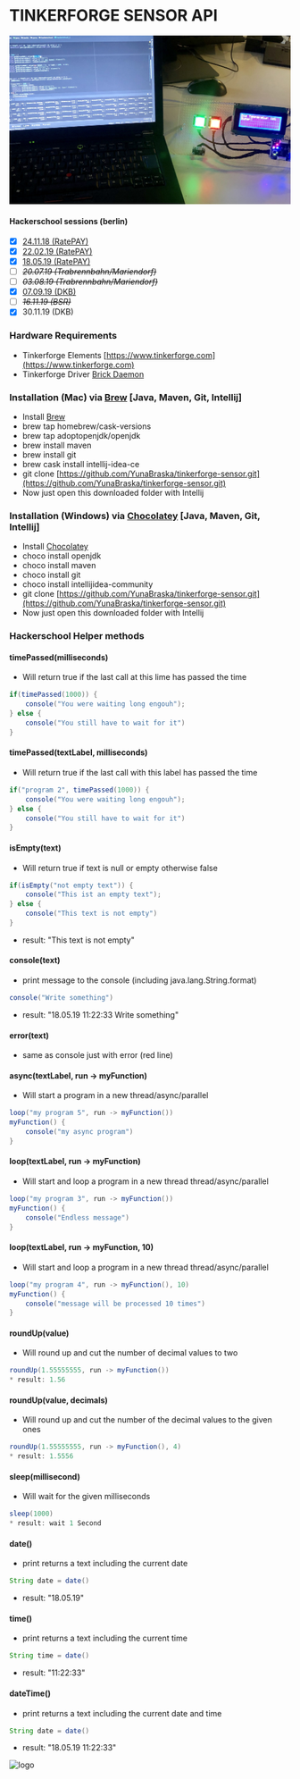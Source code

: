 # TINKERFORGE SENSOR API
![logo](pictureEx_01.jpg "pictureEx_01")

#### Hackerschool sessions (berlin)
* [x] [24.11.18 (RatePAY)](https://github.com/YunaBraska/tinkerforge-sensor/tree/master/src/test/java/berlin/yuna/hackerschool/session_01_241118)
* [x] [22.02.19 (RatePAY)](https://github.com/YunaBraska/tinkerforge-sensor/tree/master/src/test/java/berlin/yuna/hackerschool/session_02_220219)
* [x] [18.05.19 (RatePAY)](https://github.com/YunaBraska/tinkerforge-sensor/tree/master/src/test/java/berlin/yuna/hackerschool/session_03_180519)
* [ ] *<s>20.07.19 (Trabrennbahn/Mariendorf)</s>*
* [ ] *<s>03.08.19 (Trabrennbahn/Mariendorf)</s>*
* [X] [07.09.19 (DKB)](https://github.com/YunaBraska/tinkerforge-sensor/tree/master/src/test/java/berlin/yuna/hackerschool/session_04_070919)
* [ ] *<s>16.11.19 (BSR)</s>*
* [X] 30.11.19 (DKB)

### Hardware Requirements
* Tinkerforge Elements [https://www.tinkerforge.com](https://www.tinkerforge.com)
* Tinkerforge Driver [Brick Daemon](https://www.tinkerforge.com/en/doc/Software/Brickd.html#brickd)

### Installation (Mac) via [Brew](https://brew.sh/) \[Java, Maven, Git, Intellij]
* Install [Brew](https://brew.sh/)
* brew tap homebrew/cask-versions
* brew tap adoptopenjdk/openjdk
* brew install maven
* brew install git
* brew cask install intellij-idea-ce
* git clone [https://github.com/YunaBraska/tinkerforge-sensor.git](https://github.com/YunaBraska/tinkerforge-sensor.git)
* Now just open this downloaded folder with Intellij

### Installation (Windows) via [Chocolatey](https://chocolatey.org/) \[Java, Maven, Git, Intellij]
* Install [Chocolatey](https://chocolatey.org/install)
* choco install openjdk
* choco install maven
* choco install git
* choco install intellijidea-community
* git clone [https://github.com/YunaBraska/tinkerforge-sensor.git](https://github.com/YunaBraska/tinkerforge-sensor.git)
* Now just open this downloaded folder with Intellij

### Hackerschool Helper methods
#### timePassed(milliseconds)
* Will return true if the last call at this lime has passed the time
```java
if(timePassed(1000)) {
    console("You were waiting long engouh");
} else {
    console("You still have to wait for it")
}
```

#### timePassed(textLabel, milliseconds)
* Will return true if the last call with this label has passed the time
```java
if("program 2", timePassed(1000)) {
    console("You were waiting long engouh");
} else {
    console("You still have to wait for it")
}
```

#### isEmpty(text)
* Will return true if text is null or empty otherwise false
```java
if(isEmpty("not empty text")) {
    console("This ist an empty text");
} else {
    console("This text is not empty")
}
```
* result: "This text is not empty"
#### console(text)
* print message to the console (including java.lang.String.format)
```java
console("Write something")
```
* result: "18.05.19 11:22:33 Write something"

#### error(text)
* same as console just with error (red line)

#### async(textLabel, run -> myFunction)
* Will start a program in a new thread/async/parallel 
```java
loop("my program 5", run -> myFunction())
myFunction() {
    console("my async program")
}
```

#### loop(textLabel, run -> myFunction)
* Will start and loop a program in a new thread thread/async/parallel 
```java
loop("my program 3", run -> myFunction())
myFunction() {
    console("Endless message")
}
```

#### loop(textLabel, run -> myFunction, 10)
* Will start and loop a program in a new thread thread/async/parallel 
```java
loop("my program 4", run -> myFunction(), 10)
myFunction() {
    console("message will be processed 10 times")
}
```

#### roundUp(value)
* Will round up and cut the number of decimal values to two  
```java
roundUp(1.55555555, run -> myFunction())
* result: 1.56
```

#### roundUp(value, decimals)
* Will round up and cut the number of the decimal values to the given ones  
```java
roundUp(1.55555555, run -> myFunction(), 4)
* result: 1.5556
```

#### sleep(millisecond)
* Will wait for the given milliseconds  
```java
sleep(1000)
* result: wait 1 Second
```

#### date()
* print returns a text including the current date
```java
String date = date()
```
* result: "18.05.19"

#### time()
* print returns a text including the current time
```java
String time = date()
```
* result: "11:22:33"

#### dateTime()
* print returns a text including the current date and time
```java
String date = date()
```
* result: "18.05.19 11:22:33"

![logo](https://upload.wikimedia.org/wikipedia/commons/thumb/5/54/Tinkerforge_logo.svg/1599px-Tinkerforge_logo.svg.png "Tinkerforge logo")
